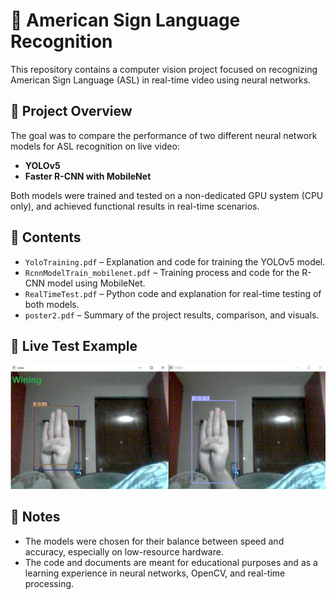 # 🧠 American Sign Language Recognition

This repository contains a computer vision project focused on recognizing American Sign Language (ASL) in real-time video using neural networks.

## 📌 Project Overview

The goal was to compare the performance of two different neural network models for ASL recognition on live video:

- **YOLOv5**
- **Faster R-CNN with MobileNet**

Both models were trained and tested on a non-dedicated GPU system (CPU only), and achieved functional results in real-time scenarios.

## 🧪 Contents

- `YoloTraining.pdf` – Explanation and code for training the YOLOv5 model.
- `RcnnModelTrain_mobilenet.pdf` – Training process and code for the R-CNN model using MobileNet.
- `RealTimeTest.pdf` – Python code and explanation for real-time testing of both models.
- `poster2.pdf` – Summary of the project results, comparison, and visuals.

## 🎥 Live Test Example

![Test](testLive.png)

## 💬 Notes

- The models were chosen for their balance between speed and accuracy, especially on low-resource hardware.
- The code and documents are meant for educational purposes and as a learning experience in neural networks, OpenCV, and real-time processing.




